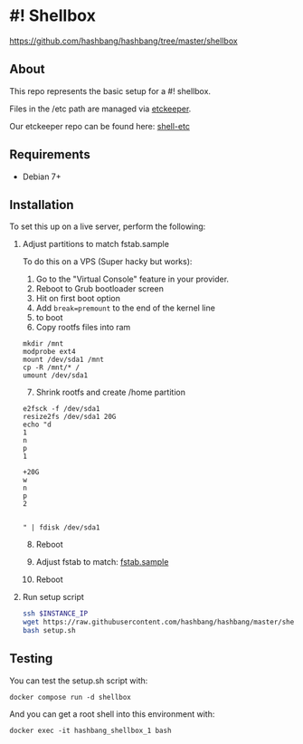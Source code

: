 # #! Shellbox #

<https://github.com/hashbang/hashbang/tree/master/shellbox>

## About ##

This repo represents the basic setup for a #! shellbox.

Files in the /etc path are managed via [etckeeper](http://etckeeper.branchable.com/).

Our etckeeper repo can be found here: [shell-etc](https://github.com/hashbang/shell-etc)

## Requirements ##

  * Debian 7+

## Installation ##

To set this up on a live server, perform the following:

1. Adjust partitions to match fstab.sample

    To do this on a VPS (Super hacky but works):
    
    1. Go to the "Virtual Console" feature in your provider.
    2. Reboot to Grub bootloader screen
    3. Hit <Enter> on first boot option
    4. Add ```break=premount``` to the end of the kernel line
    5. <Ctrl-X> to boot
    6. Copy rootfs files into ram
      ```
      mkdir /mnt
      modprobe ext4
      mount /dev/sda1 /mnt
      cp -R /mnt/* /
      umount /dev/sda1
      ```
    7. Shrink rootfs and create /home partition
      ```
      e2fsck -f /dev/sda1
      resize2fs /dev/sda1 20G
      echo "d
      1
      n
      p
      1

      +20G
      w
      n
      p
      2


      " | fdisk /dev/sda1
      ```
    8. Reboot

    9. Adjust fstab to match: [fstab.sample](https://raw.githubusercontent.com/hashbang/hashbang/shellbox/master/fstab.sample)

    10. Reboot

2. Run setup script

    ```bash
    ssh $INSTANCE_IP
    wget https://raw.githubusercontent.com/hashbang/hashbang/master/shellbox/setup.sh
    bash setup.sh
    ```

## Testing ##

  You can test the setup.sh script with:

  ```
  docker compose run -d shellbox
  ```

  And you can get a root shell into this environment with:

  ```
  docker exec -it hashbang_shellbox_1 bash
  ```
